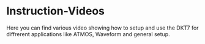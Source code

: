 # Instruction-Videos
Here you can find various video showing how to setup and use the DKT7 for diffrerent applications like ATMOS, Waveform and general setup.
